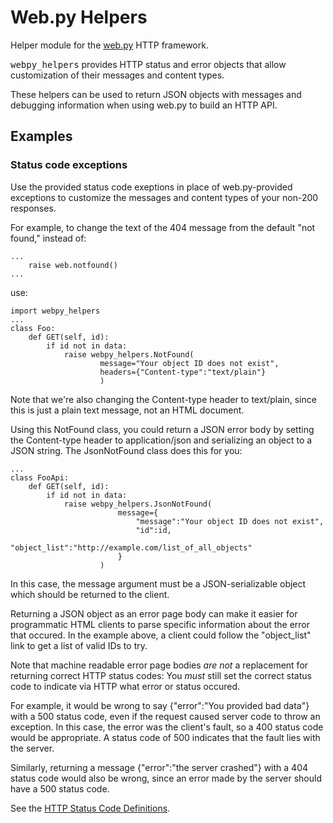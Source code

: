 # Web.py Helpers

Helper module for the [web.py][webpy] HTTP framework. 

<tt>webpy_helpers</tt> provides HTTP status and error objects that allow customization of their messages and content types. 

These helpers can be used to return JSON objects with messages and debugging information when using web.py to build an HTTP API. 

## Examples

### Status code exceptions

Use the provided status code exeptions in place of web.py-provided exceptions to customize the messages and content types of your non-200 responses. 

For example, to change the text of the 404 message from the default "not found," instead of:

    ...
    	raise web.notfound()
    ...

use:

    import webpy_helpers
    ...
    class Foo:
    	def GET(self, id):
    		if id not in data:
    			raise webpy_helpers.NotFound(
    					message="Your object ID does not exist",
    					headers={"Content-type":"text/plain"}
    					)

Note that we're also changing the Content-type header to text/plain, since this is just a plain text message, not an HTML document. 

Using this NotFound class, you could return a JSON error body by setting the Content-type header to application/json and serializing an object to a JSON string. The JsonNotFound class does this for you:

    ...
    class FooApi:
    	def GET(self, id):
    		if id not in data:
    			raise webpy_helpers.JsonNotFound(
							message={
								"message":"Your object ID does not exist",
								"id":id,
								"object_list":"http://example.com/list_of_all_objects"
							}
						)

In this case, the message argument must be a JSON-serializable object which should be returned to the client.

Returning a JSON object as an error page body can make it easier for programmatic HTML clients to parse specific information about the error that occured. In the example above, a client could follow the "object_list" link to get a list of valid IDs to try. 

Note that machine readable error page bodies *are not* a replacement for returning correct HTTP status codes: You *must* still set the correct status code to indicate via HTTP what error or status occured. 

For example, it would be wrong to say {"error":"You provided bad data"} with a 500 status code, even if the request caused server code to throw an exception. In this case, the error was the client's fault, so a 400 status code would be appropriate. A status code of 500 indicates that the fault lies with the server.

Similarly, returning a message {"error":"the server crashed"} with a 404 status code would also be wrong, since an error made by the server should have a 500 status code. 

See the [HTTP Status Code Definitions][httpcodes].

[webpy]: http://webpy.org/
[httpcodes]: http://www.w3.org/Protocols/rfc2616/rfc2616-sec10.html
